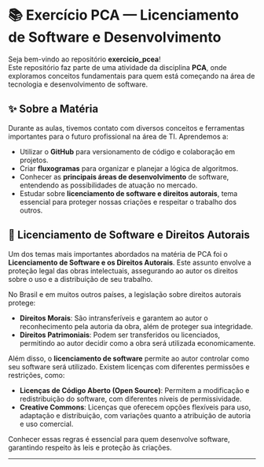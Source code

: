 # 📚 Exercício PCA — Licenciamento de Software e Desenvolvimento

Seja bem-vindo ao repositório **exercicio_pcea**!  
Este repositório faz parte de uma atividade da disciplina **PCA**, onde exploramos conceitos fundamentais para quem está começando na área de tecnologia e desenvolvimento de software.

## ✨ Sobre a Matéria

Durante as aulas, tivemos contato com diversos conceitos e ferramentas importantes para o futuro profissional na área de TI. Aprendemos a:

- Utilizar o **GitHub** para versionamento de código e colaboração em projetos.
- Criar **fluxogramas** para organizar e planejar a lógica de algoritmos.
- Conhecer as **principais áreas de desenvolvimento** de software, entendendo as possibilidades de atuação no mercado.
- Estudar sobre **licenciamento de software e direitos autorais**, tema essencial para proteger nossas criações e respeitar o trabalho dos outros.

## 📖 Licenciamento de Software e Direitos Autorais

Um dos temas mais importantes abordados na matéria de PCA foi o **Licenciamento de Software e os Direitos Autorais**. Este assunto envolve a proteção legal das obras intelectuais, assegurando ao autor os direitos sobre o uso e a distribuição de seu trabalho.

No Brasil e em muitos outros países, a legislação sobre direitos autorais protege:

- **Direitos Morais**: São intransferíveis e garantem ao autor o reconhecimento pela autoria da obra, além de proteger sua integridade.
- **Direitos Patrimoniais**: Podem ser transferidos ou licenciados, permitindo ao autor decidir como a obra será utilizada economicamente.

Além disso, o **licenciamento de software** permite ao autor controlar como seu software será utilizado. Existem licenças com diferentes permissões e restrições, como:

- **Licenças de Código Aberto (Open Source)**: Permitem a modificação e redistribuição do software, com diferentes níveis de permissividade.
- **Creative Commons**: Licenças que oferecem opções flexíveis para uso, adaptação e distribuição, com variações quanto a atribuição de autoria e uso comercial.

Conhecer essas regras é essencial para quem desenvolve software, garantindo respeito às leis e proteção às criações.

---
